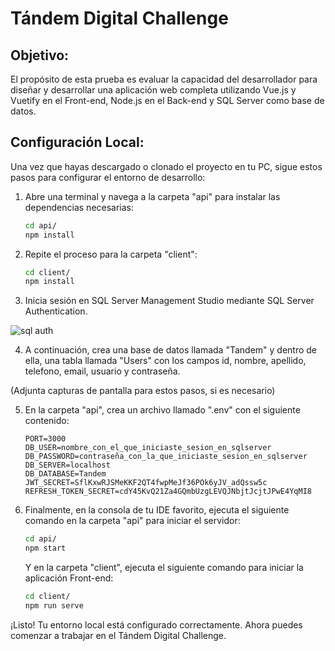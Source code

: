 # Tándem Digital Challenge

## Objetivo:
El propósito de esta prueba es evaluar la capacidad del desarrollador para diseñar y desarrollar una aplicación web completa utilizando Vue.js y Vuetify en el Front-end, Node.js en el Back-end y SQL Server como base de datos.

## Configuración Local:
Una vez que hayas descargado o clonado el proyecto en tu PC, sigue estos pasos para configurar el entorno de desarrollo:

1. Abre una terminal y navega a la carpeta "api" para instalar las dependencias necesarias:

    ```bash
    cd api/
    npm install
    ```

2. Repite el proceso para la carpeta "client":

    ```bash
    cd client/
    npm install
    ```

3. Inicia sesión en SQL Server Management Studio mediante SQL Server Authentication.

![sql auth](https://drive.google.com/file/d/1qenFt3rLZ2fnxHCYorcIYWtBtTKDDUYR/view)
   
4.  A continuación, crea una base de datos llamada "Tandem" y dentro de ella, una tabla llamada "Users" con los campos id, nombre, apellido, telefono, email, usuario y contraseña.

   (Adjunta capturas de pantalla para estos pasos, si es necesario)

5. En la carpeta "api", crea un archivo llamado ".env" con el siguiente contenido:

    ```
    PORT=3000
    DB_USER=nombre_con_el_que_iniciaste_sesion_en_sqlserver
    DB_PASSWORD=contraseña_con_la_que_iniciaste_sesion_en_sqlserver
    DB_SERVER=localhost
    DB_DATABASE=Tandem
    JWT_SECRET=SflKxwRJSMeKKF2QT4fwpMeJf36POk6yJV_adQssw5c
    REFRESH_TOKEN_SECRET=cdY45KvQ21Za4GQmbUzgLEVQJNbjtJcjtJPwE4YqMI8
    ```

6. Finalmente, en la consola de tu IDE favorito, ejecuta el siguiente comando en la carpeta "api" para iniciar el servidor:

    ```bash
    cd api/
    npm start
    ```

    Y en la carpeta "client", ejecuta el siguiente comando para iniciar la aplicación Front-end:

    ```bash
    cd client/
    npm run serve
    ```

¡Listo! Tu entorno local está configurado correctamente. Ahora puedes comenzar a trabajar en el Tándem Digital Challenge.
